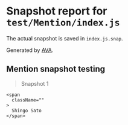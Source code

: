 # Snapshot report for `test/Mention/index.js`

The actual snapshot is saved in `index.js.snap`.

Generated by [AVA](https://ava.li).

## Mention snapshot testing

> Snapshot 1

    <span
      className=""
    >
      Shingo Sato
    </span>
